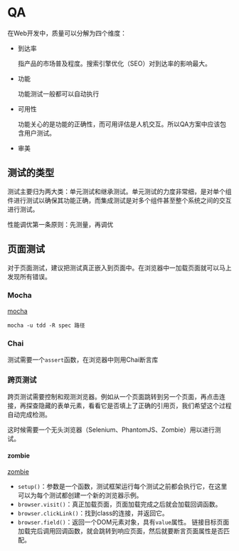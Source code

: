 # QA

在Web开发中，质量可以分解为四个维度：

- 到达率

  指产品的市场普及程度。搜索引擎优化（SEO）对到达率的影响最大。
  
- 功能

  功能测试一般都可以自动执行
  
- 可用性
    
  功能关心的是功能的正确性，而可用评估是人机交互。所以QA方案中应该包含用户测试。
  
- 审美


## 测试的类型

测试主要归为两大类：单元测试和继承测试。单元测试的力度非常细，是对单个组件进行测试以确保其功能正确，而集成测试是对多个组件甚至整个系统之间的交互进行测试。

性能调优第一条原则：先测量，再调优

## 页面测试

对于页面测试，建议把测试真正嵌入到页面中。在浏览器中一加载页面就可以马上发现所有错误。

### Mocha
[mocha](https://cnodejs.org/topic/516526766d38277306c7d277)

```apple js
mocha -u tdd -R spec 路径
```


### Chai
测试需要一个`assert`函数，在浏览器中则用Chai断言库

### 跨页测试

跨页测试需要控制和观测浏览器。例如从一个页面跳转到另一个页面，再点击连接，再探查隐藏的表单元素，看看它是否填上了正确的引用页，我们希望这个过程自动完成检测。

这时候需要一个无头浏览器（Selenium、PhantomJS、Zombie）用以进行测试。

#### zombie

[zombie](http://zombie.js.org/)

- `setup()`：参数是一个函数，测试框架运行每个测试之前都会执行它，在这里可以为每个测试都创建一个新的浏览器示例。
- `browser.visit()`：真正加载页面，页面加载完成之后就会加载回调函数。
- `browser.clickLink()`：找到class的连接，并返回它。
- `browser.field()`：返回一个DOM元素对象，具有`value`属性。
链接目标页面加载完后调用回调函数，就会跳转到响应页面，然后就要断言页面属性是否匹配。